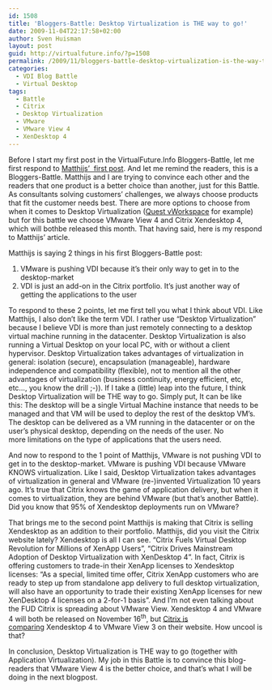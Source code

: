```yaml
---
id: 1508
title: 'Bloggers-Battle: Desktop Virtualization is THE way to go!'
date: 2009-11-04T22:17:58+02:00
author: Sven Huisman
layout: post
guid: http://virtualfuture.info/?p=1508
permalink: /2009/11/bloggers-battle-desktop-virtualization-is-the-way-to-go/
categories:
  - VDI Blog Battle
  - Virtual Desktop
tags:
  - Battle
  - Citrix
  - Desktop Virtualization
  - VMware
  - VMware View 4
  - XenDesktop 4
---
```

Before I start my first post in the VirtualFuture.Info Bloggers-Battle, let me first respond to <a title="Bloggers-Battle post 1" href="https://svenhuisman.com/2009/11/vdi-blog-battle-part-1-citrix-xendesktop-4-introduction/" target="_blank">Matthijs’  first post</a>. And let me remind the readers, this is a Bloggers-Battle. Matthijs and I are trying to convince each other and the readers that one product is a better choice than another, just for this Battle. As consultants solving customers’ challenges, we always choose products that fit the customer needs best. There are more options to choose from when it comes to Desktop Virtualization (<a title="Quest vWorkspace" href="http://www.vworkspace.com/" target="_blank">Quest vWorkspace</a> for example) but for this battle we choose VMware View 4 and Citrix Xendesktop 4, which will bothbe released this month. That having said, here is my respond to Matthijs’ article.<!--more-->

Matthijs is saying 2 things in his first Bloggers-Battle post:

  1. VMware is pushing VDI because it’s their only way to get in to the desktop-market
  2. VDI is just an add-on in the Citrix portfolio. It’s just another way of getting the applications to the user

To respond to these 2 points, let me first tell you what I think about VDI. Like Matthijs, I also don’t like the term VDI. I rather use “Desktop Virtualization” because I believe VDI is more than just remotely connecting to a desktop virtual machine running in the datacenter. Desktop Virtualization is also running a Virtual Desktop on your local PC, with or without a client hypervisor. Desktop Virtualization takes advantages of virtualization in general: isolation (secure), encapsulation (manageable), hardware independence and compatibility (flexible), not to mention all the other advantages of virtualization (business continuity, energy efficient, etc, etc…, you know the drill ;-)). If I take a (little) leap into the future, I think Desktop Virtualization will be THE way to go. Simply put, It can be like this: The desktop will be a single Virtual Machine instance that needs to be managed and that VM will be used to deploy the rest of the desktop VM’s. The desktop can be delivered as a VM running in the datacenter or on the user’s physical desktop, depending on the needs of the user. No more limitations on the type of applications that the users need. 

And now to respond to the 1 point of Matthijs, VMware is not pushing VDI to get in to the desktop-market. VMware is pushing VDI because VMware KNOWS virtualization. Like I said, Desktop Virtualization takes advantages of virtualization in general and VMware (re-)invented Virtualization 10 years ago. It’s true that Citrix knows the game of application delivery, but when it comes to virtualization, they are behind VMware (but that’s another Battle). Did you know that 95% of Xendesktop deployments run on VMware?

That brings me to the second point Matthijs is making that Citrix is selling Xendesktop as an addition to their portfolio. Matthijs, did you visit the Citrix website lately? Xendesktop is all I can see. “Citrix Fuels Virtual Desktop Revolution for Millions of XenApp Users”, “Citrix Drives Mainstream Adoption of Desktop Virtualization with XenDesktop 4”. In fact, Citrix is offering customers to trade-in their XenApp licenses to Xendesktop licenses: “As a special, limited time offer, Citrix XenApp customers who are ready to step up from standalone app delivery to full desktop virtualization, will also have an opportunity to trade their existing XenApp licenses for new XenDesktop 4 licenses on a 2-for-1 basis”. And I’m not even talking about the FUD Citrix is spreading about VMware View. Xendesktop 4 and VMware 4 will both be released on November 16<sup>th</sup>, but <a title="Dare to compare" href="http://www.citrix.com/xendesktop/daretocompare" target="_blank">Citrix is comparing</a> Xendesktop 4 to VMware View 3 on their website. How uncool is that?

In conclusion, Desktop Virtualization is THE way to go (together with Application Virtualization). My job in this Battle is to convince this blog-readers that VMware View 4 is the better choice, and that’s what I will be doing in the next blogpost.